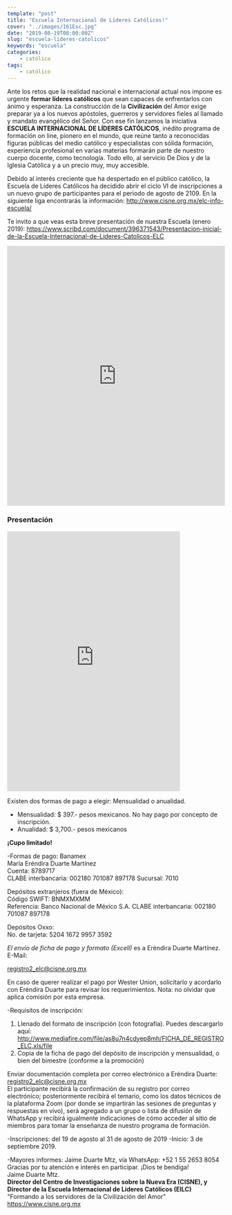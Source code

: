 ```yaml
---
template: "post"
title: "Escuela Internacional de Líderes Católicos!"
cover: "../images/161Esc.jpg"
date: "2019-08-19T08:00:00Z"
slug: "escuela-lideres-catolicos"
keywords: "escuela"
categories: 
    - católico
tags:
    - católico
---
```



Ante los retos que la realidad nacional e internacional actual nos impone es urgente **formar líderes católicos** que sean capaces de enfrentarlos con ánimo y esperanza.
La construcción de la **Civilización** del Amor exige preparar ya a los nuevos apóstoles, guerreros y servidores fieles al llamado y mandato evangélico del Señor.
Con ese fin lanzamos la iniciativa **ESCUELA INTERNACIONAL DE LÍDERES CATÓLICOS**, inédito programa de formación on line, pionero en el mundo, que reúne tanto a reconocidas figuras públicas del medio católico y especialistas con sólida formación, experiencia profesional en varias materias formarán parte de nuestro cuerpo docente, como tecnología. Todo ello, al servicio De Dios y de la Iglesia Católica y a un precio muy, muy accesible.  

Debido al interés creciente que ha despertado en el público católico, la Escuela de Líderes Católicos ha decidido abrir el ciclo VI de inscripciones a un nuevo grupo de participantes para el periodo de agosto de 2109. En la siguiente liga encontrarás la información: http://www.cisne.org.mx/elc-info-escuela/

Te invito a que veas esta breve presentación de nuestra Escuela (enero 2019): 
https://www.scribd.com/document/396371543/Presentacion-inicial-de-la-Escuela-Internacional-de-Lideres-Catolicos-ELC

<iframe class="scribd_iframe_embed" data-aspect-ratio="null" data-auto-height="true" frameborder="0" height="600" scrolling="no" src="https://www.scribd.com/embeds/396371543/content?start_page=1&amp;view_mode=scroll&amp;show_recommendations=false&amp;access_key=key-XKkpQn2IGng7DFDZmwou" title="Presentación inicial de la Escuela Internacional de Líderes Católicos (ELC)" width="100%"></iframe>  


### Presentación 
<iframe class="scribd_iframe_embed" data-aspect-ratio="1.7790927021696252" data-auto-height="false" frameborder="0" height="600" id="doc_54738" line="" on="" scrolling="no" src="https://www.scribd.com/embeds/385976562/content?start_page=1&amp;view_mode=scroll&amp;access_key=key-9bzdbyJWvDdAgaGf5WjU&amp;show_recommendations=true" title="Presentación Escuela Internacional de Líderes Católicos " width="400"></iframe>


Existen dos formas de pago a elegir: Mensualidad o anualidad.  
- Mensualidad: $ 397.- pesos mexicanos. No hay pago por concepto de inscripción.    
- Anualidad: $ 3,700.- pesos mexicanos 

**¡Cupo limitado!**    

-Formas de pago:
Banamex  
María Eréndira Duarte Martínez  
Cuenta: 8789717  
CLABE interbancaria: 002180 701087 897178 Sucursal: 7010  

Depósitos extranjeros (fuera de México):  
Código SWIFT: BNMXMXMM  
Referencia: Banco Nacional de México S.A. CLABE interbancaria: 002180 701087 897178  

Depósitos Oxxo:  
No. de tarjeta: 5204 1672 9957 3592  

*El envío de ficha de pago y formato (Excell)* es a Eréndira Duarte Martínez. E-Mail:

registro2_elc@cisne.org.mx 

En caso de querer realizar el pago por Wester Union, solicitarlo y acordarlo con Eréndira Duarte para revisar los requerimientos. Nota: no olvidar que aplica comisión por esta empresa.

-Requisitos de inscripción:
1. Llenado del formato de inscripción (con fotografía). Puedes descargarlo aquí: http://www.mediafire.com/file/as8u7n4cdyep8mh/FICHA_DE_REGISTRO_ELC.xls/file
2. Copia de la ficha de pago del depósito de inscripción y mensualidad, o bien del bimestre (conforme a la promoción)

Enviar documentación completa por correo electrónico a Eréndira Duarte: registro2_elc@cisne.org.mx   
El participante recibirá la confirmación de su registro por correo electrónico; posteriormente recibirá el temario, como los datos técnicos de la plataforma Zoom (por donde se impartirán las sesiones de preguntas y respuestas en vivo), será agregado a un grupo o lista de difusión de WhatsApp y recibirá igualmente indicaciones de cómo acceder al sitio de miembros para tomar la enseñanza de nuestro programa de formación.

-Inscripciones: del 19 de agosto al 31 de agosto de 2019 
-Inicio: 3 de septiembre 2019.

-Mayores informes: Jaime Duarte Mtz, vía WhatsApp: +52 1 55 2653 8054  
Gracias por tu atención e interés en participar. ¡Dios te bendiga!  
Jaime Duarte Mtz.  
**Director del Centro de Investigaciones sobre la Nueva Era (CISNE), y Director de la Escuela Internacional de Líderes Católicos (EILC)**
"Formando a los servidores de la Civilización del Amor"
<https://www.cisne.org.mx>   